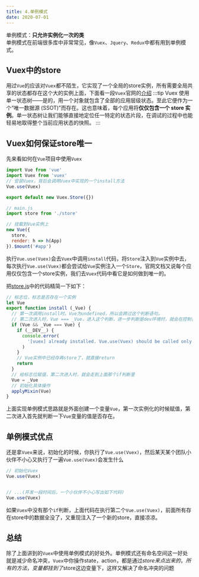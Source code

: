 ```yaml
---
title: 4.单例模式
date: 2020-07-01
---
```

单例模式：**只允许实例化一次的类**<br/>
单例模式在前端很多库中非常常见，像`Vuex`、`Jquery`、`Redux`中都有用到单例模式。

## Vuex中的store
用过`Vue`的应该对`Vuex`都不陌生，它实现了一个全局的store实例，所有需要全局共享的状态都存在这个大的实例上面，下面看一段`Vuex`官网的[介绍](https://vuex.vuejs.org/zh/guide/state.html)
:::tip
Vuex 使用单一状态树——是的，用一个对象就包含了全部的应用层级状态。至此它便作为一个“唯一数据源 (SSOT)”而存在。这也意味着，每个应用将**仅仅包含一个 store 实例**。单一状态树让我们能够直接地定位任一特定的状态片段，在调试的过程中也能轻易地取得整个当前应用状态的快照。
:::
## Vuex如何保证store唯一
先来看如何在`Vue`项目中使用`Vuex`
```js
import Vue from 'vue'
import Vuex from 'vuex'
// 安装Vuex，背后会调用Vuex中实现的一个install方法
Vue.use(Vuex)

export default new Vuex.Store({})
```
```js
// main.js
import store from './store'

// 挂载到Vue实例上
new Vue({
  store,
  render: h => h(App)
}).$mount('#app')
```
执行`Vue.use(Vuex)`会去`Vuex`中调用`install`代码，将`Store`注入到`Vue`实例中去，每次执行`Vue.use(Vuex)`都会尝试给`Vue`实例注入一个`Store`，官网文档又说每个应用仅仅包含一个store实例，我们去`Vuex`代码中看它是如何做到唯一的。

把[store.js](https://github.com/vuejs/vuex/blob/dev/src/store.js)中的代码精简一下如下：
```js
// 标志位，标志是否存在一个实例
let Vue 
export function install (_Vue) {
  // 第一次调用install时。Vue为undefined，所以会跨过这个判断语句。
  // 第二次进入时，Vue === _Vue，进入这个判断，进一步判断是dev环境时，就会在控制台抛出error错误提醒你
  if (Vue && _Vue === Vue) {
    if (__DEV__) {
      console.error(
        '[vuex] already installed. Vue.use(Vuex) should be called only once.'
      )
    }
    // Vue实例中已经存再store了，就直接return
    return
  }
  // 给标志位赋值，第二次进入时，就会走到上面那个if判断里
  Vue = _Vue
  // 初始化具体操作
  applyMixin(Vue)
}
```
上面实现单例模式思路就是外面创建一个变量`Vue`，第一次实例化的时候赋值，第二次进入首先就判断一下`Vue`变量的值是否存在。

## 单例模式优点
还是拿`Vuex`来说，初始化的时候，你执行了`Vue.use(Vuex)`，然后某天某个团队小伙伴不小心又执行了一遍`Vue.use(Vuex)`会发生什么
```js
// 初始化Vuex
Vue.use(Vuex)


// ...(开发一段时间后，一个小伙伴不小心写出如下代码)
Vue.use(Vuex)
```
如果`Vuex`中没有那个`if`判断，上面代码在执行第二个`Vue.use(Vuex)`，前面所有存在store中的数据全没了，又重现注入了一个新的store，直接凉凉。

## 总结
除了上面讲到的`Vuex`中使用单例模式的好处外。单例模式还有命名空间这一好处就是减少命名冲突，`Vuex`中你操作state，action，都是通过$store来点出来的，所有的方法，变量都挂到了$store这边变量下，这样又解决了命名冲突的问题
